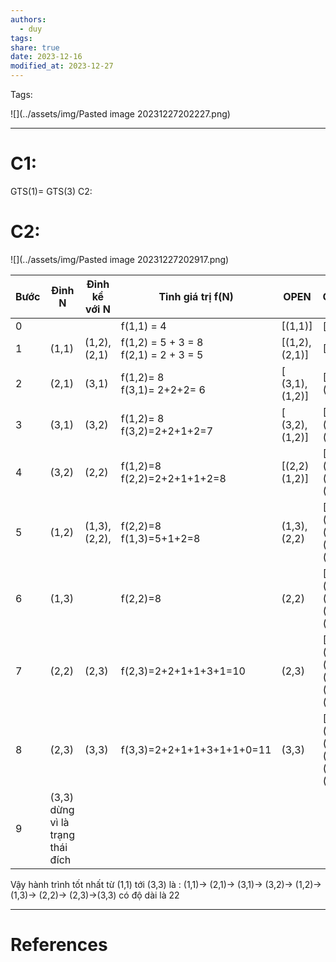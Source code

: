 ```yaml
---
authors:
  - duy
tags: 
share: true
date: 2023-12-16
modified_at: 2023-12-27
---
```


Tags:

![](../assets/img/Pasted image 20231227202227.png)

---
# C1:
GTS(1)=
GTS(3)
C2:

# C2:
![](../assets/img/Pasted image 20231227202917.png)

| Bước | Đỉnh N | Đỉnh kề với N | Tinh giá trị f(N) | OPEN | CLOSED |
| ---- | ---- | ---- | ---- | ---- | ---- |
| 0 |  |  | f(1,1) = 4 | [(1,1)] | [] |
| 1 | (1,1) | (1,2), (2,1) | f(1,2) = 5 + 3 = 8<br>f(2,1) = 2 + 3 = 5 | [(1,2),(2,1)] | [(1,1)] |
| 2 | (2,1) | (3,1) | f(1,2)= 8<br>f(3,1)= 2+2+2= 6 | [ (3,1), (1,2)] | [(1,1), (2,1)] |
| 3 | (3,1) | (3,2) | f(1,2)= 8<br>f(3,2)=2+2+1+2=7 | [ (3,2), (1,2)] | [(1,1),(2,1), (3,1)] |
| 4 | (3,2) | (2,2) | f(1,2)=8<br>f(2,2)=2+2+1+1+2=8 | [(2,2) (1,2)] | [(1,1),(2,1), (3,1),(3,2)] |
| 5 | (1,2) | (1,3), (2,2), | f(2,2)=8<br>f(1,3)=5+1+2=8<br> | (1,3), (2,2) | [(1,1),(2,1), (3,1),(3,2),(1,2)] |
| 6 | (1,3) |  | f(2,2)=8 | (2,2) | [(1,1),(2,1), (3,1),(3,2),(1,2)] |
| 7 | (2,2) | (2,3) | f(2,3)=2+2+1+1+3+1=10 | (2,3) | [(1,1),(2,1), (3,1),(3,2),(1,2), (2,2)] |
| 8 | (2,3) | (3,3) | f(3,3)=2+2+1+1+3+1+1+0=11 | (3,3) | [(1,1),(2,1), (3,1),(3,2),(1,2), (2,3)] |
| 9 | (3,3) dừng vì là trạng thái đích |  |  |  |  |
Vậy hành trình tốt nhất từ (1,1) tới (3,3) là :
 (1,1)-> (2,1)-> (3,1)-> (3,2)-> (1,2)-> (1,3)-> (2,2)-> (2,3)->(3,3) có độ dài là 22

---
# References

